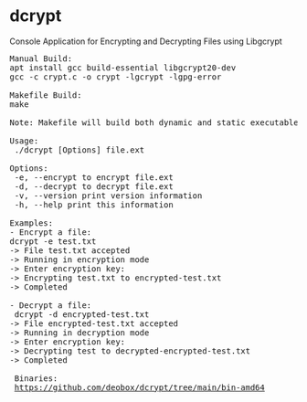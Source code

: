 # dcrypt
Console Application for Encrypting and Decrypting Files using Libgcrypt

<pre>
Manual Build:
apt install gcc build-essential libgcrypt20-dev
gcc -c crypt.c -o crypt -lgcrypt -lgpg-error

Makefile Build:
make

Note: Makefile will build both dynamic and static executables.

Usage:
 ./dcrypt [Options] file.ext
 
Options:
 -e, --encrypt to encrypt file.ext
 -d, --decrypt to decrypt file.ext
 -v, --version print version information
 -h, --help print this information

Examples:
- Encrypt a file: 
dcrypt -e test.txt
-> File test.txt accepted
-> Running in encryption mode
-> Enter encryption key:
-> Encrypting test.txt to encrypted-test.txt
-> Completed

- Decrypt a file: 
 dcrypt -d encrypted-test.txt
-> File encrypted-test.txt accepted
-> Running in decryption mode
-> Enter encryption key:
-> Decrypting test to decrypted-encrypted-test.txt
-> Completed

 Binaries:
 <a href='https://github.com/deobox/dcrypt/tree/main/bin-amd64' target='_blank'>https://github.com/deobox/dcrypt/tree/main/bin-amd64</a>
</pre> 
